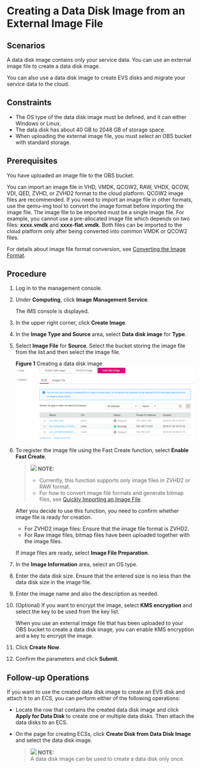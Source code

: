 # Creating a Data Disk Image from an External Image File<a name="EN-US_TOPIC_0084064672"></a>

## Scenarios<a name="section167191841145711"></a>

A  data disk image  contains only your service data. You can use an  external image file  to create a data disk image.

You can also use a data disk image to create EVS disks and migrate your service data to the cloud.

## Constraints<a name="section438627819352"></a>

-   The OS type of the data disk image must be defined, and it can either Windows or Linux.
-   The data disk has about 40 GB to 2048 GB of storage space.
-   When uploading the external image file, you must select an OBS bucket with standard storage.

## Prerequisites<a name="section5577833119352"></a>

You have uploaded an image file to the OBS bucket.

You can import an image file in VHD, VMDK, QCOW2, RAW, VHDX, QCOW, VDI, QED, ZVHD, or ZVHD2 format to the cloud platform. QCOW2 image files are recommended. If you need to import an image file in other formats, use the qemu-img tool to convert the image format before importing the image file. The image file to be imported must be a single image file. For example, you cannot use a pre-allocated image file which depends on two files:  **xxxx.vmdk**  and  **xxxx-flat.vmdk**. Both files can be imported to the cloud platform only after being converted into common VMDK or QCOW2 files.

For details about image file format conversion, see  [Converting the Image Format](converting-the-image-format.md).

## Procedure<a name="section17888236123013"></a>

1.  Log in to the management console.
2.  Under  **Computing**, click  **Image Management Service**.

    The IMS console is displayed.

3.  In the upper right corner, click  **Create Image**.
4.  In the  **Image Type and Source**  area, select  **Data disk image**  for  **Type**.
5.  Select  **Image File**  for  **Source**. Select the bucket storing the image file from the list and then select the image file.

    **Figure  1**  Creating a data disk image<a name="fig4234441141414"></a>  
    ![](figures/creating-a-data-disk-image-0.png "creating-a-data-disk-image-0")

6.  To register the image file using the Fast Create function, select  **Enable Fast Create**.

    >![](/images/icon-note.gif) **NOTE:**   
    >-   Currently, this function supports only image files in ZVHD2 or RAW format.  
    >-   For how to convert image file formats and generate bitmap files, see  [Quickly Importing an Image File](quickly_importing_an_image_file).  

    After you decide to use this function, you need to confirm whether image file is ready for creation.

    -   For ZVHD2 image files: Ensure that the image file format is ZVHD2.
    -   For Raw image files, bitmap files have been uploaded together with the image files.

    If image files are ready, select  **Image File Preparation**.

7.  In the  **Image Information**  area, select an OS type.
8.  Enter the data disk size. Ensure that the entered size is no less than the data disk size in the image file.
9.  Enter the image name and also the description as needed.
10. \(Optional\) If you want to encrypt the image, select  **KMS encryption**  and select the key to be used from the key list.

    When you use an external image file that has been uploaded to your OBS bucket to create a data disk image, you can enable KMS encryption and a key to encrypt the image.

11. Click  **Create Now**.
12. Confirm the parameters and click  **Submit**.

## Follow-up Operations<a name="section14131852173714"></a>

If you want to use the created data disk image to create an EVS disk and attach it to an ECS, you can perform either of the following operations:

-   Locate the row that contains the created data disk image and click  **Apply for Data Disk**  to create one or multiple data disks. Then attach the data disks to an ECS.
-   On the page for creating ECSs, click  **Create Disk from Data Disk Image**  and select the data disk image.

    >![](/images/icon-note.gif) **NOTE:**   
    >A data disk image can be used to create a data disk only once.   


